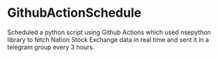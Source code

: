# GithubActionSchedule
Scheduled a python script using Github Actions which used nsepython library to fetch Nation Stock Exchange data in real time and sent it in a telegram group every 3 hours.
